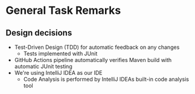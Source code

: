 # General Task Remarks

## Design decisions

- Test-Driven Design (TDD) for automatic feedback on any changes
    - Tests implemented with JUnit
- GitHub Actions pipeline automatically verifies Maven build with automatic JUnit testing
- We're using IntelliJ IDEA as our IDE
    - Code Analysis is performed by IntelliJ IDEAs built-in code analysis tool